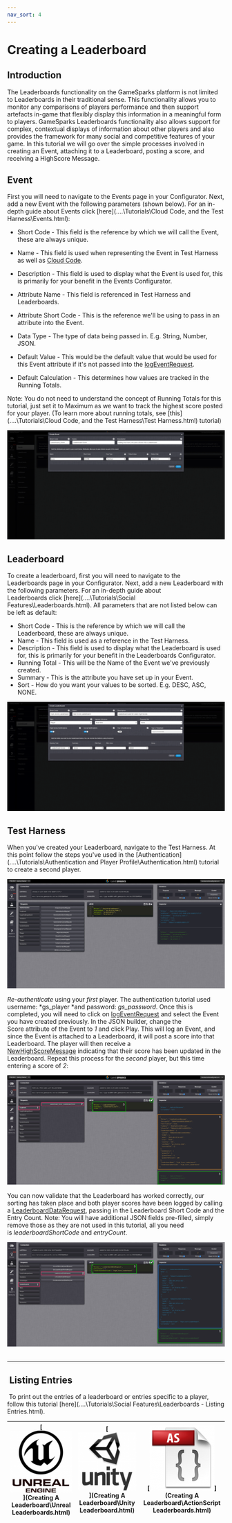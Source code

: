 ```yaml
---
nav_sort: 4
---
```


# Creating a Leaderboard

## Introduction

The Leaderboards functionality on the GameSparks platform is not limited to Leaderboards in their traditional sense. This functionality allows you to monitor any comparisons of players performance and then support artefacts in-game that flexibly display this information in a meaningful form to players. GameSparks Leaderboards functionality also allows support for complex, contextual displays of information about other players and also provides the framework for many social and competitive features of your game. In this tutorial we will go over the simple processes involved in creating an Event, attaching it to a Leaderboard, posting a score, and receiving a HighScore Message.

## Event

First you will need to navigate to the Events page in your Configurator. Next, add a new Event with the following parameters (shown below). For an in-depth guide about Events click [here](..\..\Tutorials\Cloud Code, and the Test Harness\Events.html):

  * Short Code - This field is the reference by which we will call the Event, these are always unique.
  * Name - This field is used when representing the Event in Test Harness as well as [Cloud Code](/developer-portal/cloud-code).
  * Description - This field is used to display what the Event is used for, this is primarily for your benefit in the Events Configurator.
  * Attribute Name - This field is referenced in Test Harness and Leaderboards.
  * Attribute Short Code - This is the reference we'll be using to pass in an attribute into the Event.
  * Data Type - The type of data being passed in. E.g. String, Number, JSON.
  * Default Value - This would be the default value that would be used for this Event attribute if it's not passed into the [logEventRequest](/documentation/request-api/player-request-api/logeventrequest).

  * Default Calculation - This determines how values are tracked in the Running Totals.

Note: You do not need to understand the concept of Running Totals for this tutorial, just set it to Maximum as we want to track the highest score posted for your player. (To learn more about running totals, see [this](..\..\Tutorials\Cloud Code, and the Test Harness\Test Harness.html) tutorial)

![](img/CreatingALeaderboard/1.png)

## Leaderboard

To create a leaderboard, first you will need to navigate to the Leaderboards page in your Configurator. Next, add a new Leaderboard with the following parameters. For an in-depth guide about Leaderboards click [here](..\..\Tutorials\Social Features\Leaderboards.html). All parameters that are not listed below can be left as default: 

  * Short Code - This is the reference by which we will call the Leaderboard, these are always unique.
  * Name - This field is used as a reference in the Test Harness.
  * Description - This field is used to display what the Leaderboard is used for, this is primarily for your benefit in the Leaderboards Configurator.
  * Running Total - This will be the Name of the Event we've previously created.
  * Summary - This is the attribute you have set up in your Event.
  * Sort - How do you want your values to be sorted. E.g. DESC, ASC, NONE.

  ![](img/CreatingALeaderboard/2.png)

## Test Harness

When you've created your Leaderboard, navigate to the Test Harness. At this point follow the steps you've used in the [Authentication](..\..\Tutorials\Authentication and Player Profile\Authentication.html) tutorial to create a second player.

![](img/CreatingALeaderboard/3.png)

*Re-authenticate* using your *first* player. The authentication tutorial used username: *gs_player *and password: *gs_password*. Once this is completed, you will need to click on [logEventRequest](/documentation/request-api/player-request-api/logeventrequest) and select the Event you have created previously. In the JSON builder, change the Score attribute of the Event to *1* and click Play. This will log an Event, and since the Event is attached to a Leaderboard, it will post a score into that Leaderboard. The player will then receive a [NewHighScoreMessage](https://docs.gamesparks.net/documentation/message-api/leaderboards-message-api/newhighscoremessage) indicating that their score has been updated in the Leaderboard. Repeat this process for the *second* player, but this time entering a score of *2*:

![](img/CreatingALeaderboard/4.png)

You can now validate that the Leaderboard has worked correctly, our sorting has taken place and both player scores have been logged by calling a [LeaderboardDataRequest](/documentation/request-api/leaderboards-request-api/leaderboarddatarequest), passing in the Leaderboard Short Code and the Entry Count. Note: You will have additional JSON fields pre-filled, simply remove those as they are not used in this tutorial, all you need is *leaderboardShortCode* and *entryCount*.

![](img/CreatingALeaderboard/5.png)
 
____


##  Listing Entries

 To print out the entries of a leaderboard or entries specific to a player, follow this tutorial [here](..\..\Tutorials\Social Features\Leaderboards - Listing Entries.html).

|[![](../img/URLogo.png)](Creating A Leaderboard\Unreal Leaderboards.html)   |[![](../img/UTLogo.png)](Creating A Leaderboard\Unity Leaderboard.html)   |[![](../img/ASLogo.png)](Creating A Leaderboard\ActionScript Leaderboards.html)   |
|---|---|---|
